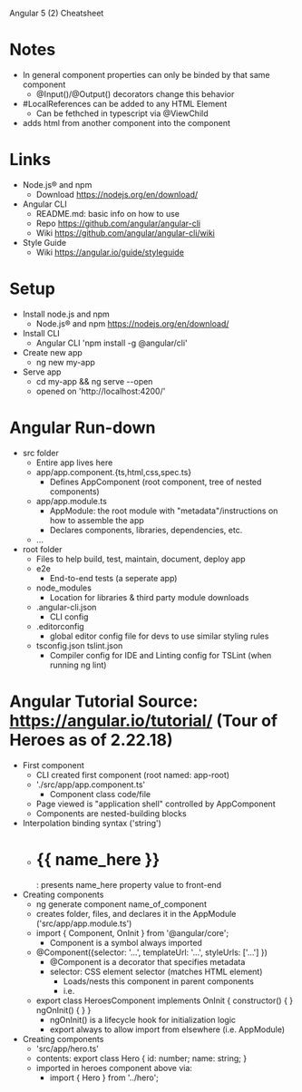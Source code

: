 Angular 5 (2) Cheatsheet

Notes
=====
- In general component properties can only be binded by that same component
	- @Input()/@Output() decorators change this behavior
- #LocalReferences can be added to any HTML Element
	- Can be fethched in typescript via @ViewChild
- <ng-content> adds html from another component into the component


Links
=====
- Node.js® and npm
	- Download https://nodejs.org/en/download/
- Angular CLI
	- README.md: basic info on how to use
	- Repo https://github.com/angular/angular-cli
	- Wiki https://github.com/angular/angular-cli/wiki
- Style Guide
	- Wiki https://angular.io/guide/styleguide


Setup
=====
- Install node.js and npm
	- Node.js® and npm https://nodejs.org/en/download/
- Install CLI
	- Angular CLI 'npm install -g @angular/cli'
- Create new app
	- ng new my-app
- Serve app
	- cd my-app && ng serve --open
	- opened on 'http://localhost:4200/'


Angular Run-down
=====
- src folder
	- Entire app lives here
	- app/app.component.{ts,html,css,spec.ts}
		- Defines AppComponent (root component, tree of nested components)
	- app/app.module.ts
		- AppModule: the root module with "metadata"/instructions on how to assemble the app
		- Declares components, libraries, dependencies, etc.
	- ...
- root folder
	- Files to help build, test, maintain, document, deploy app
	- e2e
		- End-to-end tests (a seperate app)
	- node_modules
		- Location for libraries & third party module downloads
	- .angular-cli.json
		- CLI config
	- .editorconfig
		- global editor config file for devs to use similar styling rules
	- tsconfig.json tslint.json
		- Compiler config for IDE and Linting config for TSLint (when running ng lint)


Angular Tutorial
Source: https://angular.io/tutorial/ (Tour of Heroes as of 2.22.18)
=====
- First component
	- CLI created first component (root named: app-root)
	- './src/app/app.component.ts'
		- Component class code/file
	- Page viewed is "application shell" controlled by AppComponent
	- Components are nested-building blocks
- Interpolation binding syntax ('string')
	- <h1>{{ name_here }}</h1>: presents name_here property value to front-end
- Creating components
	- ng generate component name_of_component
	- creates folder, files, and declares it in the AppModule ('src/app/app.module.ts')
	- import { Component, OnInit } from '@angular/core';
		- Component is a symbol always imported
	- @Component({selector: '...', templateUrl: '...', styleUrls: ['...'] })
		- @Component is a decorator that specifies metadata
		- selector: CSS element selector (matches HTML element)
			- Loads/nests this component in parent components
			- i.e. <heroes-component></heroes-component> 
	- export class HeroesComponent implements OnInit { constructor() { } ngOnInit() { } }
		- ngOnInit() is a lifecycle hook for initialization logic
		- export always to allow import from elsewhere (i.e. AppModule)
- Creating components
	- 'src/app/hero.ts'
	- contents: export class Hero { id: number; name: string; }
	- imported in heroes component above via:
		- import { Hero } from '../hero';

